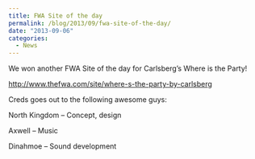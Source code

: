 ```yaml
---
title: FWA Site of the day
permalink: /blog/2013/09/fwa-site-of-the-day/
date: "2013-09-06"
categories:
  - News
---
```

We won another FWA Site of the day for Carlsberg&#8217;s Where is the Party!

<a href="http://www.thefwa.com/site/where-s-the-party-by-carlsberg" target="_blank">http://www.thefwa.com/site/where-s-the-party-by-carlsberg</a>

<!--more-->

Creds goes out to the following awesome guys:

North Kingdom &#8211; Concept, design

Axwell &#8211; Music

Dinahmoe &#8211; Sound development
